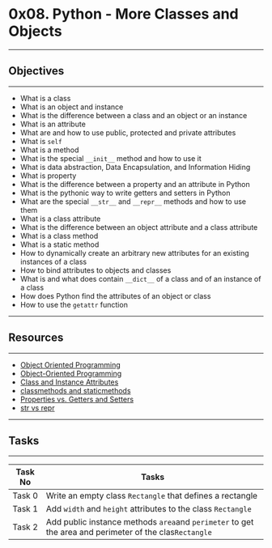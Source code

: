 # 0x08. Python - More Classes and Objects
---
## Objectives
---
* What is a class
* What is an object and instance
* What is the difference between a class and an object or an instance
* What is an attribute
* What are and how to use public, protected and private attributes
* What is `self`
* What is a method
* What is the special `__init__` method and how to use it
* What is data abstraction, Data Encapsulation, and Information Hiding
* What is property
* What is the difference between a property and an attribute in Python
* What is the pythonic way to write getters and setters in Python
* What are the special `__str__` and `__repr__` methods and how to use them
* What is a class attribute
* What is the difference between an object attribute and a class attribute
* What is a class method
* What is a static method
* How to dynamically create an arbitrary new attributes for an existing instances of a class
* How to bind attributes to objects and classes
* What is and what does contain `__dict__` of a class and of an instance of a class
* How does Python find the attributes of an object or class
* How to use the `getattr` function
---
## Resources
---
* [Object Oriented Programming ](https://python.swaroopch.com/oop.html)
* [Object-Oriented Programming](https://python-course.eu/oop/object-oriented-programming.php)
* [Class and Instance Attributes](https://python-course.eu/oop/class-instance-attributes.php)
* [classmethods and staticmethods](https://www.youtube.com/watch?v=rq8cL2XMM5M)
* [Properties vs. Getters and Setters](https://python-course.eu/oop/properties-vs-getters-and-setters.php)
* [str vs repr](https://shipit.dev/posts/python-str-vs-repr.html)
---
## Tasks
---
|Task No |Tasks	|
|--------|------|
|Task 0  |Write an empty class `Rectangle` that defines a rectangle|
|Task 1  |Add `width` and `height` attributes to the class `Rectangle`|
|Task 2  |Add public instance methods `area`and `perimeter` to get the area and perimeter of the clas`Rectangle`|

